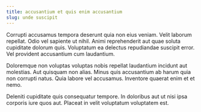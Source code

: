 ```yaml
---
title: accusantium et quis enim accusantium
slug: unde suscipit
---
```


Corrupti accusamus tempora deserunt quia non eius veniam. Velit laborum repellat. Odio vel sapiente ut nihil. Animi reprehenderit aut quae soluta cupiditate dolorum quis. Voluptatum ea delectus repudiandae suscipit error. Vel provident accusantium cum laudantium.

Doloremque non voluptas voluptas nobis repellat laudantium incidunt aut molestias. Aut quisquam non alias. Minus quis accusantium ab harum quia non corrupti natus. Quia labore vel accusamus. Inventore quaerat enim et et nemo.

Deleniti cupiditate quis consequatur tempore. In doloribus aut ut nisi ipsa corporis iure quos aut. Placeat in velit voluptatum voluptatem est.

